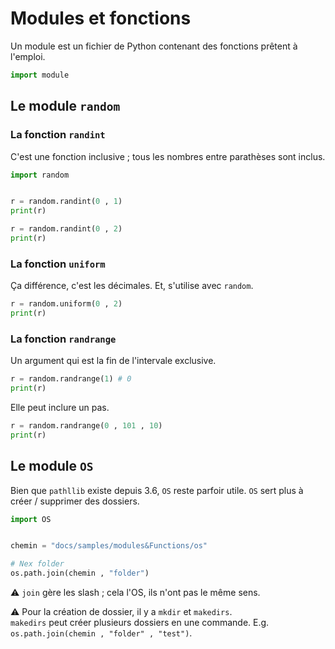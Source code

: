 # **Modules et fonctions**
Un module est un fichier de Python contenant des fonctions prêtent à l'emploi.
```py
import module
```
## **Le module `random`**
### **La fonction `randint`**
C'est une fonction inclusive ; tous les nombres entre parathèses sont inclus.
```py
import random


r = random.randint(0 , 1)
print(r)

r = random.randint(0 , 2)
print(r)
```
### **La fonction `uniform`**
Ça différence, c'est les décimales. Et, s'utilise avec `random`.
```py
r = random.uniform(0 , 2)
print(r)
```
### **La fonction `randrange`**
Un argument qui est la fin de l'intervale exclusive.
```py
r = random.randrange(1) # 0
print(r)
```
Elle peut inclure un pas.
```py
r = random.randrange(0 , 101 , 10)
print(r)
```
## **Le module `OS`**
Bien que `pathllib` existe depuis 3.6, `OS` reste parfoir utile.
`OS` sert plus à créer / supprimer des dossiers.
```py
import OS


chemin = "docs/samples/modules&Functions/os"

# Nex folder
os.path.join(chemin , "folder")
```
⚠️ `join` gère les slash ; cela l'OS, ils n'ont pas le même sens.

⚠️ Pour la création de dossier, il y a `mkdir` et `makedirs`.  
`makedirs` peut créer plusieurs dossiers en une commande. E.g. `os.path.join(chemin , "folder" , "test")`.